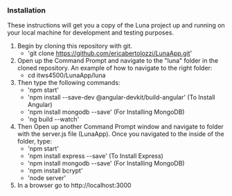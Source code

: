 ### Installation

These instructions will get you a copy of the Luna project up and running on your local machine for development and testing purposes.
 1. Begin by cloning this repository with git.
      - 'git clone https://github.com/ericabertolozzi/LunaApp.git'
 2. Open up the Command Prompt and navigate to the "luna" folder in the cloned repository. An example of how to navigate to the right folder:
      - cd itws4500/LunaApp/luna
 3. Then type the following commands:
      - 'npm start'
      - 'npm install --save-dev @angular-devkit/build-angular' (To Install Angular)
      - 'npm install mongodb --save' (For Installing MongoDB)
      - 'ng build --watch'
 4. Then Open up another Command Prompt window and navigate to folder with the server.js file (LunaApp). Once you navigated to the inside of the folder, type:
      - 'npm start'
      - 'npm install express --save' (To Install Express)
      - 'npm install mongodb --save' (For Installing MongoDB)
      - 'npm install bcrypt'
      - 'node server'
 5. In a browser go to http://localhost:3000

